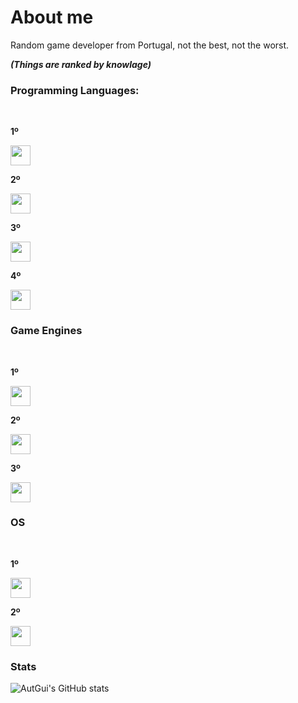 # About me

Random game developer from Portugal, not the best, not the worst.

***(Things are ranked by knowlage)***
<br>

### Programming Languages:
<br>

**1º**

<img height="32" width="32" src="https://static-00.iconduck.com/assets.00/lua-icon-256x256-w2zsf5op.png" />

**2º**

<img height="32" width="32" src="https://cdn.discordapp.com/attachments/1169933021152022528/1196489286409793596/image.png?ex=65b7d07b&is=65a55b7b&hm=a3b7a4a0e29a0e9892861a341fd9b814001dfe65525962b8b5470502b90f04bd&" />

**3º**

<img height="32" width="32" src="https://www.cdnlogo.com/logos/c/27/c.svg" />

**4º**

<img height="32" width="32" src="https://www.svgrepo.com/show/452091/python.svg" />

### Game Engines
<br>

**1º**

<img height="32" width="32" src="https://upload.wikimedia.org/wikipedia/commons/thumb/e/eb/Roblox_Studio_logo_-_2022.svg/477px-Roblox_Studio_logo_-_2022.svg.png" />

**2º**

<img height="32" width="32" src="https://cdn.discordapp.com/attachments/1169933021152022528/1196489286409793596/image.png?ex=65b7d07b&is=65a55b7b&hm=a3b7a4a0e29a0e9892861a341fd9b814001dfe65525962b8b5470502b90f04bd&" />

**3º**

<img height="32" width="32" src="https://i.redd.it/tu3gt6ysfxq71.png" />

### OS
<br>

**1º**

<img height="32" width="32" src="https://upload.wikimedia.org/wikipedia/commons/thumb/4/48/Windows_logo_-_2012_%28dark_blue%29.svg/88px-Windows_logo_-_2012_%28dark_blue%29.svg.png" />

**2º**

<img height="32" width="32" src="http://www.rw-designer.com/icon-image/18835-256x256x32.png" />

### Stats

![AutGui's GitHub stats](https://github-readme-stats.vercel.app/api?username=AutGui&show_icons=true&theme=shadow_red) 
